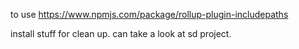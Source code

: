 to use https://www.npmjs.com/package/rollup-plugin-includepaths

install stuff for clean up. can take a look at sd project.
